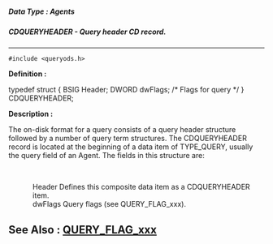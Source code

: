 ##### Data Type : Agents
##### CDQUERYHEADER - Query header CD record.
---
```
#include <queryods.h>
```

**Definition :**

typedef struct {
   BSIG Header;
   DWORD dwFlags; /* Flags for query */
} CDQUERYHEADER;

**Description :**

The on-disk format for a query consists of a query header structure followed by a number of query term structures.  The CDQUERYHEADER record is located at the beginning of a data item of TYPE_QUERY, usually the query field of an Agent.  The fields in this structure are:
<ul><br>

<ul>Header	Defines this composite data item as a CDQUERYHEADER item.<br>
dwFlags	Query flags (see QUERY_FLAG_xxx).</ul>
</ul>



**See Also :**
[QUERY_FLAG_xxx](/domino-c-api-docs/reference/Symb/QUERY_FLAG_xxx)
---
